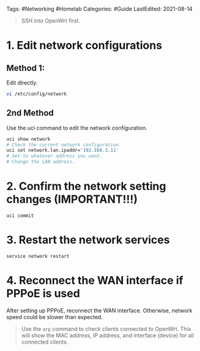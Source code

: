 Tags: #Networking #Homelab 
Categories: #Guide 
LastEdited: 2021-08-14

> SSH into OpenWrt first.


# 1. Edit network configurations

## Method 1:
Edit directly.
```bash
vi /etc/config/network
```

## 2nd Method
Use the uci command to edit the network configuration.

```bash
uci show network
# Check the current network configuration.
uci set network.lan.ipaddr='192.168.3.11'
# Set to whatever address you want.
# Change the LAN address.
```

# 2. Confirm the network setting changes (IMPORTANT!!!)

```
uci commit
```

# 3. Restart the network services

```
service network restart
```

# 4. Reconnect the WAN interface if PPPoE is used
After setting up PPPoE, reconnect the WAN interface. Otherwise, network speed could be slower than expected.

> Use the `arp` command to check clients connected to OpenWrt. This will show the MAC address, IP address, and interface (device) for all connected clients.
